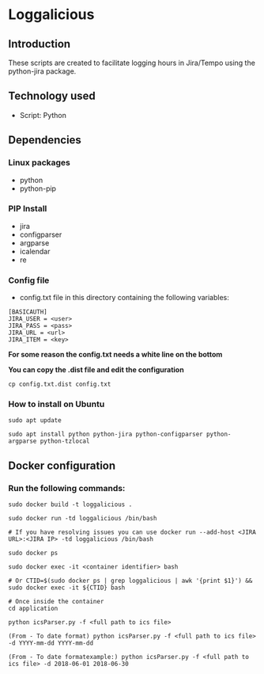 # Loggalicious

## Introduction

These scripts are created to facilitate logging hours in Jira/Tempo using the python-jira package.

## Technology used

* Script: Python

## Dependencies

### Linux packages

* python
* python-pip

### PIP Install

* jira
* configparser
* argparse
* icalendar
* re

### Config file

* config.txt file in this directory containing the following variables:

```
[BASICAUTH]
JIRA_USER = <user>
JIRA_PASS = <pass>
JIRA_URL = <url>
JIRA_ITEM = <key>

```

**For some reason the config.txt needs a white line on the bottom**

**You can copy the .dist file and edit the configuration**

```
cp config.txt.dist config.txt
```

### How to install on Ubuntu
```
sudo apt update

sudo apt install python python-jira python-configparser python-argparse python-tzlocal
```

## Docker configuration

### Run the following commands:

```
sudo docker build -t loggalicious .

sudo docker run -td loggalicious /bin/bash

# If you have resolving issues you can use docker run --add-host <JIRA URL>:<JIRA IP> -td loggalicious /bin/bash

sudo docker ps

sudo docker exec -it <container identifier> bash

# Or CTID=$(sudo docker ps | grep loggalicious | awk '{print $1}') && sudo docker exec -it ${CTID} bash

# Once inside the container
cd application

python icsParser.py -f <full path to ics file>

(From - To date format) python icsParser.py -f <full path to ics file> -d YYYY-mm-dd YYYY-mm-dd

(From - To date formatexample:) python icsParser.py -f <full path to ics file> -d 2018-06-01 2018-06-30
```
